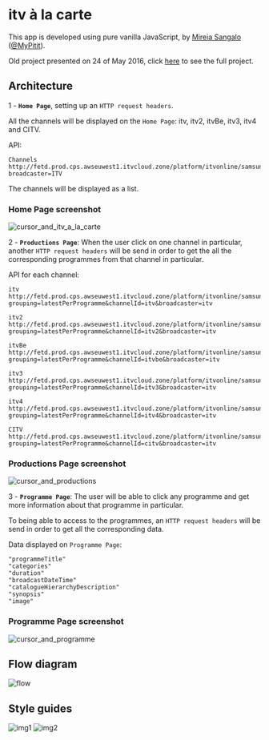 # itv à la carte

This app is developed using pure vanilla JavaScript, by [Mireia Sangalo](http://mireiasangalo.com/) ([@MyPitit](https://github.com/MyPitit)).

Old project presented on 24 of May 2016, click [here](https://github.com/MyPitit/itv-apis) to see the full project.

## Architecture

1 - **`Home Page`**, setting up an `HTTP request headers`.

All the channels will be displayed on the `Home Page`: itv, itv2, itvBe, itv3, itv4 and CITV.

API:

```
Channels
http://fetd.prod.cps.awseuwest1.itvcloud.zone/platform/itvonline/samsung/channels?broadcaster=ITV

```

The channels will be displayed as a list.

### Home Page screenshot
![cursor_and_itv_a_la_carte](https://cloud.githubusercontent.com/assets/2573931/17107006/639e2690-5285-11e6-910b-b62b359ef938.png)

2 - **`Productions Page`**: When the user click on one channel in particular, another `HTTP request headers` will be send in order to get the all the corresponding programmes from that channel in particular.

API for each channel:

```
itv
http://fetd.prod.cps.awseuwest1.itvcloud.zone/platform/itvonline/samsung/productions?grouping=latestPerProgramme&channelId=itv&broadcaster=itv

itv2
http://fetd.prod.cps.awseuwest1.itvcloud.zone/platform/itvonline/samsung/productions?grouping=latestPerProgramme&channelId=itv2&broadcaster=itv

itvBe
http://fetd.prod.cps.awseuwest1.itvcloud.zone/platform/itvonline/samsung/productions?grouping=latestPerProgramme&channelId=itvbe&broadcaster=itv

itv3
http://fetd.prod.cps.awseuwest1.itvcloud.zone/platform/itvonline/samsung/productions?grouping=latestPerProgramme&channelId=itv3&broadcaster=itv

itv4
http://fetd.prod.cps.awseuwest1.itvcloud.zone/platform/itvonline/samsung/productions?grouping=latestPerProgramme&channelId=itv4&broadcaster=itv

CITV
http://fetd.prod.cps.awseuwest1.itvcloud.zone/platform/itvonline/samsung/productions?grouping=latestPerProgramme&channelId=citv&broadcaster=itv

```

### Productions Page screenshot

![cursor_and_productions](https://cloud.githubusercontent.com/assets/2573931/17107007/63a32cb2-5285-11e6-9a04-cb13cb3172bd.png)

3 - **`Programme Page`**: The user will be able to click any programme and get more information about that programme in particular.

To being able to access to the programmes, an `HTTP request headers` will be send in order to get all the corresponding data.

Data displayed on `Programme Page`:

```
"programmeTitle"
"categories"
"duration"
"broadcastDateTime"
"catalogueHierarchyDescription"
"synopsis"
"image"

```
### Programme Page screenshot
![cursor_and_programme](https://cloud.githubusercontent.com/assets/2573931/17143599/bced4700-534b-11e6-8e44-8e702a1fdce2.png)

## Flow diagram
![flow](https://cloud.githubusercontent.com/assets/2573931/16921951/981d0172-4d0b-11e6-9c93-6908b64da297.png)

## Style guides
![img1](https://cloud.githubusercontent.com/assets/2573931/16921933/8bd2ba9c-4d0b-11e6-8215-13f22411ea6d.png)
![img2](https://cloud.githubusercontent.com/assets/2573931/16921950/967e0fc8-4d0b-11e6-9345-e663a23daffa.png)
